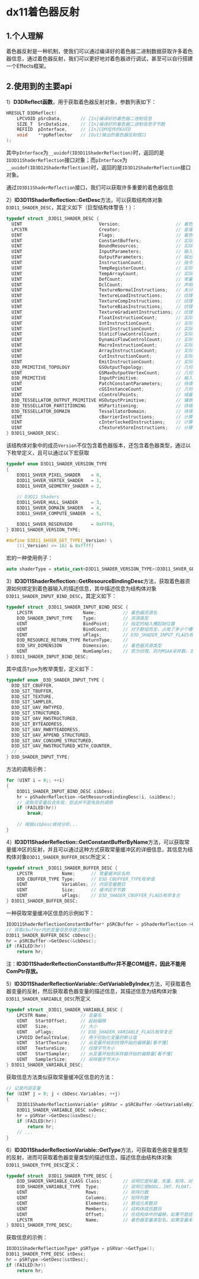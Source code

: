 # dx11着色器反射

## 1.个人理解

着色器反射是一种机制，使我们可以通过编译好的着色器二进制数据获取许多着色器信息，通过着色器反射，我们可以更好地对着色器进行调试，甚至可以自行搭建一个Effects框架。

## 2.使用到的主要api

1）**D3DReflect函数**，用于获取着色器反射对象，参数列表如下：

```cpp
HRESULT D3DReflect(
	LPCVOID pSrcData,		// [In]编译好的着色器二进制信息
	SIZE_T  SrcDataSize,	// [In]编译好的着色器二进制信息字节数
	REFIID  pInterface,		// [In]COM组件的GUID
	void    **ppReflector	// [Out]输出的着色器反射借口
);
```

其中`pInterface`为`__uuidof(ID3D11ShaderReflection)`时，返回的是`ID3D11ShaderReflection`接口对象；而`pInterface`为`__uuidof(ID3D12ShaderReflection)`时，返回的是`ID3D12ShaderReflection`接口对象。

通过`ID3D11ShaderReflection`接口，我们可以获取许多重要的着色器信息

2）**ID3D11ShaderReflection::GetDesc**方法，可以获取结构体对象`D3D11_SHADER_DESC`，其定义如下（巨型结构体警告！）：

```cpp
typedef struct _D3D11_SHADER_DESC {
  UINT                             Version;						// 着色器版本、类型信息
  LPCSTR                           Creator;						// 是谁创建的着色器
  UINT                             Flags;						// 着色器编译/分析标签
  UINT                             ConstantBuffers;				// 实际使用到常量缓冲区数目
  UINT                             BoundResources;				// 实际用到绑定的资源数目
  UINT                             InputParameters;				// 输入参数数目(4x4矩阵为4个向量形参)
  UINT                             OutputParameters;			// 输出参数数目
  UINT                             InstructionCount;			// 指令数
  UINT                             TempRegisterCount;			// 实际使用到的临时寄存器数目
  UINT                             TempArrayCount;				// 实际用到的临时数组数目
  UINT                             DefCount;					// 常量定义数目
  UINT                             DclCount;					// 声明数目(输入+输出)
  UINT                             TextureNormalInstructions;	// 未分类的纹理指令数目
  UINT                             TextureLoadInstructions;		// 纹理读取指令数目
  UINT                             TextureCompInstructions;		// 纹理比较指令数目
  UINT                             TextureBiasInstructions;		// 纹理偏移指令数目
  UINT                             TextureGradientInstructions;	// 纹理梯度指令数目
  UINT                             FloatInstructionCount;		// 实际用到的浮点数指令数目
  UINT                             IntInstructionCount;			// 实际用到的有符号整数指令数目
  UINT                             UintInstructionCount;		// 实际用到的无符号整数指令数目
  UINT                             StaticFlowControlCount;		// 实际用到的静态流控制指令数目
  UINT                             DynamicFlowControlCount;		// 实际用到的动态流控制指令数目
  UINT                             MacroInstructionCount;		// 实际用到的宏指令数目
  UINT                             ArrayInstructionCount;		// 实际用到的数组指令数目
  UINT                             CutInstructionCount;			// 实际用到的cut指令数目
  UINT                             EmitInstructionCount;		// 实际用到的emit指令数目
  D3D_PRIMITIVE_TOPOLOGY           GSOutputTopology;			// 几何着色器的输出图元
  UINT                             GSMaxOutputVertexCount;		// 几何着色器的最大顶点输出数目
  D3D_PRIMITIVE                    InputPrimitive;				// 输入装配阶段的图元
  UINT                             PatchConstantParameters;		// 待填坑...
  UINT                             cGSInstanceCount;			// 几何着色器的实例数目
  UINT                             cControlPoints;				// 域着色器和外壳着色器的控制点数目
  D3D_TESSELLATOR_OUTPUT_PRIMITIVE HSOutputPrimitive;			// 镶嵌器输出的图元类型
  D3D_TESSELLATOR_PARTITIONING     HSPartitioning;				// 待填坑...
  D3D_TESSELLATOR_DOMAIN           TessellatorDomain;			// 待填坑...
  UINT                             cBarrierInstructions;		// 计算着色器内存屏障指令数目
  UINT                             cInterlockedInstructions;	// 计算着色器原子操作指令数目
  UINT                             cTextureStoreInstructions;	// 计算着色器纹理写入次数
} D3D11_SHADER_DESC;

```

该结构体对象中的成员`Version`不仅包含着色器版本，还包含着色器类型，通过以下枚举定义，且可以通过以下宏获取

```cpp
typedef enum D3D11_SHADER_VERSION_TYPE
{
    D3D11_SHVER_PIXEL_SHADER    = 0,
    D3D11_SHVER_VERTEX_SHADER   = 1,
    D3D11_SHVER_GEOMETRY_SHADER = 2,
    
    // D3D11 Shaders
    D3D11_SHVER_HULL_SHADER     = 3,
    D3D11_SHVER_DOMAIN_SHADER   = 4,
    D3D11_SHVER_COMPUTE_SHADER  = 5,

    D3D11_SHVER_RESERVED0       = 0xFFF0,
} D3D11_SHADER_VERSION_TYPE;

#define D3D11_SHVER_GET_TYPE(_Version) \
    (((_Version) >> 16) & 0xffff)

```

宏的一种使用例子：

```cpp
auto shaderType = static_cast<D3D11_SHADER_VERSION_TYPE>(D3D11_SHVER_GET_TYPE(sd.Version));
```

3）**ID3D11ShaderReflection::GetResourceBindingDesc**方法，获取着色器资源如何绑定到着色器输入的描述信息，其中描述信息为结构体对象`D3D11_SHADER_INPUT_BIND_DESC`，其定义如下：

```cpp
typedef struct _D3D11_SHADER_INPUT_BIND_DESC {
	LPCSTR                   Name;			// 着色器资源名
	D3D_SHADER_INPUT_TYPE    Type;			// 资源类型
	UINT                     BindPoint;		// 指定的输入槽起始位置
	UINT                     BindCount;		// 对于数组而言，占用了多少个槽
	UINT                     uFlags;		// D3D_SHADER_INPUT_FLAGS枚举复合
	D3D_RESOURCE_RETURN_TYPE ReturnType;	// 
	D3D_SRV_DIMENSION        Dimension;		// 着色器资源类型
	UINT                     NumSamples;	// 若为纹理，则为MSAA采样数，否则为0xFFFFFFFF
} D3D11_SHADER_INPUT_BIND_DESC;
```

其中成员`Type`为枚举类型，定义如下：

```cpp
typedef enum _D3D_SHADER_INPUT_TYPE {
  D3D_SIT_CBUFFER,
  D3D_SIT_TBUFFER,
  D3D_SIT_TEXTURE,
  D3D_SIT_SAMPLER,
  D3D_SIT_UAV_RWTYPED,
  D3D_SIT_STRUCTURED,
  D3D_SIT_UAV_RWSTRUCTURED,
  D3D_SIT_BYTEADDRESS,
  D3D_SIT_UAV_RWBYTEADDRESS,
  D3D_SIT_UAV_APPEND_STRUCTURED,
  D3D_SIT_UAV_CONSUME_STRUCTURED,
  D3D_SIT_UAV_RWSTRUCTURED_WITH_COUNTER,
  // ...
} D3D_SHADER_INPUT_TYPE;
```

方法的调用示例：

```cpp
for (UINT i = 0;; ++i)
{
	D3D11_SHADER_INPUT_BIND_DESC sibDesc;
	hr = pShaderReflection->GetResourceBindingDesc(i, &sibDesc);
	// 读取完变量后会失败，但这并不是失败的调用
	if (FAILED(hr))
		break;
    
    // 根据sibDesc继续分析...
}
```

4）**ID3D11ShaderReflection::GetConstantBufferByName**方法，可以获取常量缓冲区的反射，并且可以通过这种方式获取常量缓冲区的详细信息，其信息为结构体对象`D3D11_SHADER_BUFFER_DESC`所定义：

```cpp
typedef struct _D3D11_SHADER_BUFFER_DESC {
	LPCSTR           Name;		// 常量缓冲区名称
	D3D_CBUFFER_TYPE Type;		// D3D_CBUFFER_TYPE枚举值
	UINT             Variables;	// 内部变量数目
	UINT             Size;		// 缓冲区字节数
	UINT             uFlags;	// D3D_SHADER_CBUFFER_FLAGS枚举复合
} D3D11_SHADER_BUFFER_DESC;
```

一种获取常量缓冲区信息的示例如下：

```cpp
ID3D11ShaderReflectionConstantBuffer* pSRCBuffer = pShaderReflection->GetConstantBufferByName(sibDesc.Name);
// 获取cbuffer内的变量信息并建立映射
D3D11_SHADER_BUFFER_DESC cbDesc{};
hr = pSRCBuffer->GetDesc(&cbDesc);
if (FAILED(hr))
	return hr;
```

注：**ID3D11ShaderReflectionConstantBuffer并不是COM组件，因此不能用ComPtr存放。**

5）**ID3D11ShaderReflectionVariable::GetVariableByIndex**方法，可获取着色器变量的反射，然后获取着色器变量的描述信息，其描述信息为结构体对象`D3D11_SHADER_VARIABLE_DESC`所定义

```cpp
typedef struct _D3D11_SHADER_VARIABLE_DESC {
	LPCSTR Name;			// 变量名
	UINT   StartOffset;		// 起始偏移
	UINT   Size;			// 大小
	UINT   uFlags;			// D3D_SHADER_VARIABLE_FLAGS枚举复合
	LPVOID DefaultValue;	// 用于初始化变量的默认值
	UINT   StartTexture;	// 从变量开始到纹理开始的偏移量[看不懂]
	UINT   TextureSize;		// 纹理字节大小
	UINT   StartSampler;	// 从变量开始到采样器开始的偏移量[看不懂]
	UINT   SamplerSize;		// 采样器字节大小
} D3D11_SHADER_VARIABLE_DESC;
```

获取信息方法类似获取常量缓冲区信息的方法：

```cpp
// 记录内部变量
for (UINT j = 0; j < cbDesc.Variables; ++j)
{
    ID3D11ShaderReflectionVariable* pSRVar = pSRCBuffer->GetVariableByIndex(j);
    D3D11_SHADER_VARIABLE_DESC svDesc;
    hr = pSRVar->GetDesc(&svDesc);
    if (FAILED(hr))
        return hr;
    // ...
}
```

6）**ID3D11ShaderReflectionVariable::GetType**方法，可获取着色器变量类型的反射，进而可获取着色器变量类型的描述信息，描述信息由结构体对象`D3D11_SHADER_TYPE_DESC`定义：

```cpp
typedef struct _D3D11_SHADER_TYPE_DESC {
	D3D_SHADER_VARIABLE_CLASS Class;		// 说明它是标量、矢量、矩阵、对象，还是类型
	D3D_SHADER_VARIABLE_TYPE  Type;			// 说明它是BOOL、INT、FLOAT，还是别的类型
	UINT                      Rows;			// 矩阵行数
	UINT                      Columns;		// 矩阵列数
	UINT                      Elements;		// 数组元素数目
	UINT                      Members;		// 结构体成员数目
	UINT                      Offset;		// 在结构体中的偏移，如果不是结构体则为0
	LPCSTR                    Name;			// 着色器变量类型名，如果变量未被使用则为NULL
} D3D11_SHADER_TYPE_DESC;
```

获取信息的示例：

```cpp
ID3D11ShaderReflectionType* pSRType = pSRVar->GetType();
D3D11_SHADER_TYPE_DESC stDesc;
hr = pSRType->GetDesc(&stDesc);
if (FAILED(hr))
	return hr;
```

